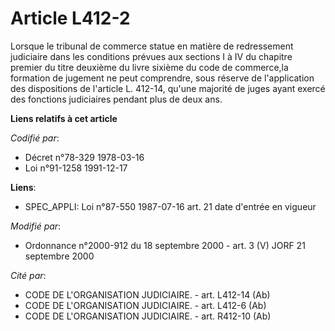 # Article L412-2

Lorsque le tribunal de commerce statue en matière de redressement judiciaire dans les conditions prévues aux sections I à IV
du chapitre premier du titre deuxième du livre sixième du code de commerce,la formation de jugement ne peut comprendre, sous
réserve de l'application des dispositions de l'article L. 412-14, qu'une majorité de juges ayant exercé des fonctions
judiciaires pendant plus de deux ans.

**Liens relatifs à cet article**

_Codifié par_:

  - Décret n°78-329 1978-03-16
  - Loi n°91-1258 1991-12-17

**Liens**:

  - SPEC_APPLI: Loi n°87-550 1987-07-16 art. 21 date d'entrée en vigueur

_Modifié par_:

  - Ordonnance n°2000-912 du 18 septembre 2000 - art. 3 (V) JORF 21 septembre 2000

_Cité par_:

  - CODE DE L'ORGANISATION JUDICIAIRE. - art. L412-14 (Ab)
  - CODE DE L'ORGANISATION JUDICIAIRE. - art. L412-6 (Ab)
  - CODE DE L'ORGANISATION JUDICIAIRE. - art. R412-10 (Ab)
